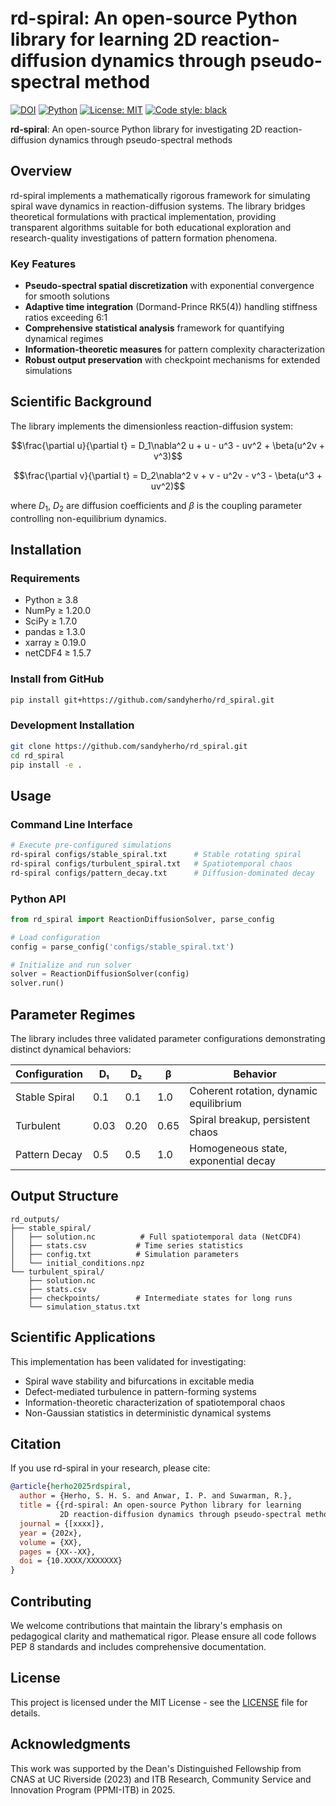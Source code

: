 # rd-spiral: An open-source Python library for learning 2D reaction-diffusion dynamics through pseudo-spectral method

[![DOI](https://zenodo.org/badge/1007472234.svg)](https://doi.org/10.5281/zenodo.15727991)
[![Python](https://img.shields.io/badge/python-3.8+-blue.svg)](https://www.python.org/downloads/)
[![License: MIT](https://img.shields.io/badge/License-MIT-yellow.svg)](https://opensource.org/licenses/MIT)
[![Code style: black](https://img.shields.io/badge/code%20style-black-000000.svg)](https://github.com/psf/black)

**rd-spiral**: An open-source Python library for investigating 2D reaction-diffusion dynamics through pseudo-spectral methods

## Overview

rd-spiral implements a mathematically rigorous framework for simulating spiral wave dynamics in reaction-diffusion systems. The library bridges theoretical formulations with practical implementation, providing transparent algorithms suitable for both educational exploration and research-quality investigations of pattern formation phenomena.

### Key Features

- **Pseudo-spectral spatial discretization** with exponential convergence for smooth solutions
- **Adaptive time integration** (Dormand-Prince RK5(4)) handling stiffness ratios exceeding 6:1
- **Comprehensive statistical analysis** framework for quantifying dynamical regimes
- **Information-theoretic measures** for pattern complexity characterization
- **Robust output preservation** with checkpoint mechanisms for extended simulations

## Scientific Background

The library implements the dimensionless reaction-diffusion system:

$$\frac{\partial u}{\partial t} = D_1\nabla^2 u + u - u^3 - uv^2 + \beta(u^2v + v^3)$$

$$\frac{\partial v}{\partial t} = D_2\nabla^2 v + v - u^2v - v^3 - \beta(u^3 + uv^2)$$

where $D_1$, $D_2$ are diffusion coefficients and $\beta$ is the coupling parameter controlling non-equilibrium dynamics.

## Installation

### Requirements

- Python ≥ 3.8
- NumPy ≥ 1.20.0
- SciPy ≥ 1.7.0
- pandas ≥ 1.3.0
- xarray ≥ 0.19.0
- netCDF4 ≥ 1.5.7

### Install from GitHub

```bash
pip install git+https://github.com/sandyherho/rd_spiral.git
```

### Development Installation

```bash
git clone https://github.com/sandyherho/rd_spiral.git
cd rd_spiral
pip install -e .
```

## Usage

### Command Line Interface

```bash
# Execute pre-configured simulations
rd-spiral configs/stable_spiral.txt      # Stable rotating spiral
rd-spiral configs/turbulent_spiral.txt   # Spatiotemporal chaos
rd-spiral configs/pattern_decay.txt      # Diffusion-dominated decay
```

### Python API

```python
from rd_spiral import ReactionDiffusionSolver, parse_config

# Load configuration
config = parse_config('configs/stable_spiral.txt')

# Initialize and run solver
solver = ReactionDiffusionSolver(config)
solver.run()
```

## Parameter Regimes

The library includes three validated parameter configurations demonstrating distinct dynamical behaviors:

| Configuration | D₁ | D₂ | β | Behavior |
|--------------|----|----|---|----------|
| Stable Spiral | 0.1 | 0.1 | 1.0 | Coherent rotation, dynamic equilibrium |
| Turbulent | 0.03 | 0.20 | 0.65 | Spiral breakup, persistent chaos |
| Pattern Decay | 0.5 | 0.5 | 1.0 | Homogeneous state, exponential decay |

## Output Structure

```
rd_outputs/
├── stable_spiral/
│   ├── solution.nc          # Full spatiotemporal data (NetCDF4)
│   ├── stats.csv           # Time series statistics
│   ├── config.txt          # Simulation parameters
│   └── initial_conditions.npz
└── turbulent_spiral/
    ├── solution.nc
    ├── stats.csv
    ├── checkpoints/        # Intermediate states for long runs
    └── simulation_status.txt
```

## Scientific Applications

This implementation has been validated for investigating:
- Spiral wave stability and bifurcations in excitable media
- Defect-mediated turbulence in pattern-forming systems
- Information-theoretic characterization of spatiotemporal chaos
- Non-Gaussian statistics in deterministic dynamical systems

## Citation

If you use rd-spiral in your research, please cite:

```bibtex
@article{herho2025rdspiral,
  author = {Herho, S. H. S. and Anwar, I. P. and Suwarman, R.},
  title = {{rd-spiral: An open-source Python library for learning 
           2D reaction-diffusion dynamics through pseudo-spectral methods}},
  journal = {[xxxx]},
  year = {202x},
  volume = {XX},
  pages = {XX--XX},
  doi = {10.XXXX/XXXXXXX}
}
```

## Contributing

We welcome contributions that maintain the library's emphasis on pedagogical clarity and mathematical rigor. Please ensure all code follows PEP 8 standards and includes comprehensive documentation.

## License

This project is licensed under the MIT License - see the [LICENSE](LICENSE) file for details.

## Acknowledgments

This work was supported by the Dean's Distinguished Fellowship from CNAS at UC Riverside (2023) and ITB Research, Community Service and Innovation Program (PPMI-ITB) in 2025.
